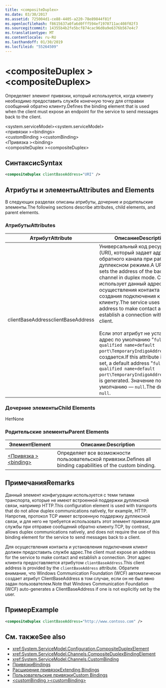 ```yaml
---
title: <compositeDuplex>
ms.date: 03/30/2017
ms.assetid: 725004d1-ce88-4405-a220-78e89844f81f
ms.openlocfilehash: f8615637a0fa6d0fff594ef1970711ac408f02f3
ms.sourcegitcommit: 14355b4b2fe5bcf874cac96d0a9e6376b567e4c7
ms.translationtype: MT
ms.contentlocale: ru-RU
ms.lasthandoff: 01/30/2019
ms.locfileid: "55264509"
---
```

# <a name="compositeduplex"></a><span data-ttu-id="92912-101">\<compositeDuplex ></span><span class="sxs-lookup"><span data-stu-id="92912-101">\<compositeDuplex></span></span>
<span data-ttu-id="92912-102">Определяет элемент привязки, который используется, когда клиенту необходимо предоставить службе конечную точку для отправки сообщений обратно клиенту.</span><span class="sxs-lookup"><span data-stu-id="92912-102">Defines the binding element that is used when the client must expose an endpoint for the service to send messages back to the client.</span></span>  
  
 <span data-ttu-id="92912-103">\<system.serviceModel></span><span class="sxs-lookup"><span data-stu-id="92912-103">\<system.serviceModel></span></span>  
<span data-ttu-id="92912-104">\<привязки ></span><span class="sxs-lookup"><span data-stu-id="92912-104">\<bindings></span></span>  
<span data-ttu-id="92912-105">\<customBinding ></span><span class="sxs-lookup"><span data-stu-id="92912-105">\<customBinding></span></span>  
<span data-ttu-id="92912-106">\<Привязка ></span><span class="sxs-lookup"><span data-stu-id="92912-106">\<binding></span></span>  
<span data-ttu-id="92912-107">\<compositeDuplex ></span><span class="sxs-lookup"><span data-stu-id="92912-107">\<compositeDuplex></span></span>  
  
## <a name="syntax"></a><span data-ttu-id="92912-108">Синтаксис</span><span class="sxs-lookup"><span data-stu-id="92912-108">Syntax</span></span>  
  
```xml  
<compositeDuplex clientBaseAddress="URI" />
```  
  
## <a name="attributes-and-elements"></a><span data-ttu-id="92912-109">Атрибуты и элементы</span><span class="sxs-lookup"><span data-stu-id="92912-109">Attributes and Elements</span></span>  
 <span data-ttu-id="92912-110">В следующих разделах описаны атрибуты, дочерние и родительские элементы.</span><span class="sxs-lookup"><span data-stu-id="92912-110">The following sections describe attributes, child elements, and parent elements.</span></span>  
  
### <a name="attributes"></a><span data-ttu-id="92912-111">Атрибуты</span><span class="sxs-lookup"><span data-stu-id="92912-111">Attributes</span></span>  
  
|<span data-ttu-id="92912-112">Атрибут</span><span class="sxs-lookup"><span data-stu-id="92912-112">Attribute</span></span>|<span data-ttu-id="92912-113">Описание</span><span class="sxs-lookup"><span data-stu-id="92912-113">Description</span></span>|  
|---------------|-----------------|  
|<span data-ttu-id="92912-114">clientBaseAddress</span><span class="sxs-lookup"><span data-stu-id="92912-114">clientBaseAddress</span></span>|<span data-ttu-id="92912-115">Универсальный код ресурса (URI), который задает адрес обратного канала при работе в дуплексном режиме.</span><span class="sxs-lookup"><span data-stu-id="92912-115">A URI that sets the address of the back channel in duplex mode.</span></span> <span data-ttu-id="92912-116">Служба использует данный адрес для осуществления контакта и создания подключения к клиенту.</span><span class="sxs-lookup"><span data-stu-id="92912-116">The service uses this address to make contact and establish a connection with the client.</span></span><br /><br /> <span data-ttu-id="92912-117">Если этот атрибут не установлен, адрес по умолчанию "`full qualified name+default port\TemporaryIndigoAddress\guid`" создается.</span><span class="sxs-lookup"><span data-stu-id="92912-117">If this attribute is not set, a default address "`full qualified name+default port\TemporaryIndigoAddress\guid`" is generated.</span></span> <span data-ttu-id="92912-118">Значение по умолчанию — `null`.</span><span class="sxs-lookup"><span data-stu-id="92912-118">The default is `null`.</span></span>|  
  
### <a name="child-elements"></a><span data-ttu-id="92912-119">Дочерние элементы</span><span class="sxs-lookup"><span data-stu-id="92912-119">Child Elements</span></span>  
 <span data-ttu-id="92912-120">Нет</span><span class="sxs-lookup"><span data-stu-id="92912-120">None</span></span>  
  
### <a name="parent-elements"></a><span data-ttu-id="92912-121">Родительские элементы</span><span class="sxs-lookup"><span data-stu-id="92912-121">Parent Elements</span></span>  
  
|<span data-ttu-id="92912-122">Элемент</span><span class="sxs-lookup"><span data-stu-id="92912-122">Element</span></span>|<span data-ttu-id="92912-123">Описание:</span><span class="sxs-lookup"><span data-stu-id="92912-123">Description</span></span>|  
|-------------|-----------------|  
|[<span data-ttu-id="92912-124">\<Привязка ></span><span class="sxs-lookup"><span data-stu-id="92912-124">\<binding></span></span>](../../../../../docs/framework/misc/binding.md)|<span data-ttu-id="92912-125">Определяет все возможности пользовательской привязки.</span><span class="sxs-lookup"><span data-stu-id="92912-125">Defines all binding capabilities of the custom binding.</span></span>|  
  
## <a name="remarks"></a><span data-ttu-id="92912-126">Примечания</span><span class="sxs-lookup"><span data-stu-id="92912-126">Remarks</span></span>  
 <span data-ttu-id="92912-127">Данный элемент конфигурации используется с теми типами транспорта, которые не имеют встроенной поддержки дуплексной связи, например HTTP.</span><span class="sxs-lookup"><span data-stu-id="92912-127">This configuration element is used with transports that do not allow duplex communications natively, for example, HTTP.</span></span> <span data-ttu-id="92912-128">Напротив, протокол TCP имеет встроенную поддержку дуплексной связи, и для него не требуется использовать этот элемент привязки для службы при отправке сообщений обратно клиенту.</span><span class="sxs-lookup"><span data-stu-id="92912-128">TCP, by contrast, allows duplex communications natively, and does not require the use of this binding element for the service to send messages back to a client.</span></span>  
  
 <span data-ttu-id="92912-129">Для осуществления контакта и установления подключения клиент должен предоставить службе адрес.</span><span class="sxs-lookup"><span data-stu-id="92912-129">The client must expose an address for the service to make contact and establish a connection.</span></span> <span data-ttu-id="92912-130">Этот адрес клиента предоставляется атрибутом `clientBaseAddress`.</span><span class="sxs-lookup"><span data-stu-id="92912-130">This client address is provided by the `clientBaseAddress` attribute.</span></span> <span data-ttu-id="92912-131">Обратите внимание, что Windows Communication Foundation (WCF) автоматически создает атрибут ClientBaseAddress в том случае, если он не был явно задан пользователем.</span><span class="sxs-lookup"><span data-stu-id="92912-131">Note that Windows Communication Foundation (WCF) auto-generates a ClientBaseAddress if one is not explicitly set by the user.</span></span>  
  
## <a name="example"></a><span data-ttu-id="92912-132">Пример</span><span class="sxs-lookup"><span data-stu-id="92912-132">Example</span></span>  
  
```xml  
<compositeDuplex clientBaseAddress="http://www.contoso.com" />
```  
  
## <a name="see-also"></a><span data-ttu-id="92912-133">См. также</span><span class="sxs-lookup"><span data-stu-id="92912-133">See also</span></span>
- <xref:System.ServiceModel.Configuration.CompositeDuplexElement>
- <xref:System.ServiceModel.Channels.CompositeDuplexBindingElement>
- <xref:System.ServiceModel.Channels.CustomBinding>
- [<span data-ttu-id="92912-134">Привязки</span><span class="sxs-lookup"><span data-stu-id="92912-134">Bindings</span></span>](../../../../../docs/framework/wcf/bindings.md)
- [<span data-ttu-id="92912-135">Расширение привязок</span><span class="sxs-lookup"><span data-stu-id="92912-135">Extending Bindings</span></span>](../../../../../docs/framework/wcf/extending/extending-bindings.md)
- [<span data-ttu-id="92912-136">Пользовательские привязки</span><span class="sxs-lookup"><span data-stu-id="92912-136">Custom Bindings</span></span>](../../../../../docs/framework/wcf/extending/custom-bindings.md)
- [<span data-ttu-id="92912-137">\<customBinding ></span><span class="sxs-lookup"><span data-stu-id="92912-137">\<customBinding></span></span>](../../../../../docs/framework/configure-apps/file-schema/wcf/custombinding.md)
